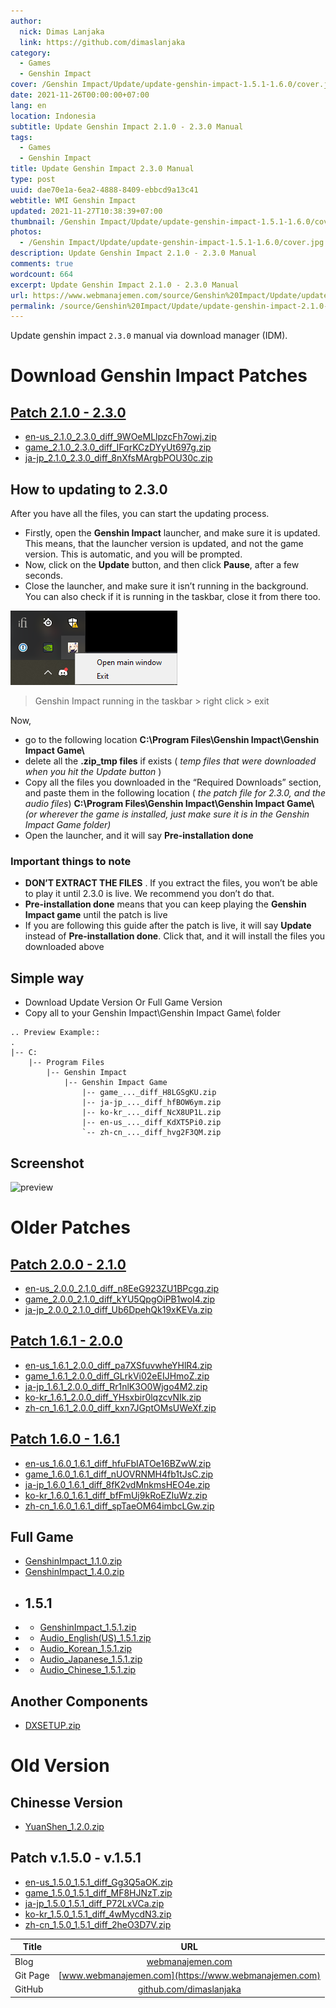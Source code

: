 ```yaml
---
author:
  nick: Dimas Lanjaka
  link: https://github.com/dimaslanjaka
category:
  - Games
  - Genshin Impact
cover: /Genshin Impact/Update/update-genshin-impact-1.5.1-1.6.0/cover.jpg
date: 2021-11-26T00:00:00+07:00
lang: en
location: Indonesia
subtitle: Update Genshin Impact 2.1.0 - 2.3.0 Manual
tags:
  - Games
  - Genshin Impact
title: Update Genshin Impact 2.3.0 Manual
type: post
uuid: dae70e1a-6ea2-4888-8409-ebbcd9a13c41
webtitle: WMI Genshin Impact
updated: 2021-11-27T10:38:39+07:00
thumbnail: /Genshin Impact/Update/update-genshin-impact-1.5.1-1.6.0/cover.jpg
photos:
  - /Genshin Impact/Update/update-genshin-impact-1.5.1-1.6.0/cover.jpg
description: Update Genshin Impact 2.1.0 - 2.3.0 Manual
comments: true
wordcount: 664
excerpt: Update Genshin Impact 2.1.0 - 2.3.0 Manual
url: https://www.webmanajemen.com/source/Genshin%20Impact/Update/update-genshin-impact-2.1.0-2.3.0.html
permalink: /source/Genshin%20Impact/Update/update-genshin-impact-2.1.0-2.3.0.html
---
```


Update genshin impact `2.3.0` manual via download manager (IDM).

<!-- more -->

# Download Genshin Impact Patches

## [Patch 2.1.0 - 2.3.0](update-genshin-impact-2.1.0-2.3.0.html)
- [en-us_2.1.0_2.3.0_diff_9WOeMLlpzcFh7owj.zip](https://autopatchhk.yuanshen.com/client_app/update/hk4e_global/10/en-us_2.1.0_2.3.0_diff_9WOeMLlpzcFh7owj.zip)
- [game_2.1.0_2.3.0_diff_IFqrKCzDYyUt697g.zip](https://autopatchhk.yuanshen.com/client_app/update/hk4e_global/10/game_2.1.0_2.3.0_diff_IFqrKCzDYyUt697g.zip)
- [ja-jp_2.1.0_2.3.0_diff_8nXfsMArgbPOU30c.zip](https://autopatchhk.yuanshen.com/client_app/update/hk4e_global/10/ja-jp_2.1.0_2.3.0_diff_8nXfsMArgbPOU30c.zip)

## How to updating to 2.3.0
After you have all the files, you can start the updating process.
*   Firstly, open the **Genshin Impact** launcher, and make sure it is updated. This means, that the launcher version is updated, and not the game version. This is automatic, and you will be prompted.
*   Now, click on the **Update** button, and then click **Pause**, after a few seconds.
*   Close the launcher, and make sure it isn’t running in the background. You can also check if it is running in the taskbar, close it from there too.

![If you want to update to Genshin Impact 2.3.0 manually, you will need to close the launcher from the taskbar as well.](update-genshin-impact-1.5.1-1.6.0/Genshin-Impact-in-Taskbar.png)

> Genshin Impact running in the taskbar > right click > exit

Now,
* go to the following location **C:\\Program Files\\Genshin Impact\\Genshin Impact Game\\**
* delete all the **.zip\_tmp files** if exists ( _temp files that were downloaded when you hit the Update button_ )
* Copy all the files you downloaded in the “Required Downloads” section, and paste them in the following location ( _the patch file for 2.3.0, and the audio files_) **C:\\Program Files\\Genshin Impact\\Genshin Impact Game\\** _(or wherever the game is installed, just make sure it is in the Genshin Impact Game folder)_
* Open the launcher, and it will say **Pre-installation done**

### Important things to **note**
*   **DON’T EXTRACT THE FILES** . If you extract the files, you won’t be able to play it until 2.3.0 is live. We recommend you don’t do that.
*   **Pre-installation done** means that you can keep playing the **Genshin Impact game** until the patch is live
*   If you are following this guide after the patch is live, it will say **Update** instead of **Pre-installation done**. Click that, and it will install the files you downloaded above

## Simple way
- Download Update Version Or Full Game Version
- Copy all to your Genshin Impact\Genshin Impact Game\ folder

```
.. Preview Example::
.
|-- C:
    |-- Program Files
        |-- Genshin Impact
            |-- Genshin Impact Game
                |-- game_..._diff_H8LGSgKU.zip
                |-- ja-jp_..._diff_hfBOW6ym.zip
                |-- ko-kr_..._diff_NcX8UP1L.zip
                |-- en-us_..._diff_KdXT5Pi0.zip
                `-- zh-cn_..._diff_hvg2F3QM.zip
```

## Screenshot

![preview](https://i.imgur.com/zHDw2i0.png)

# Older Patches

## [Patch 2.0.0 - 2.1.0](update-genshin-impact-2.0.0-2.1.0.html)
- [en-us_2.0.0_2.1.0_diff_n8EeG923ZU1BPcgq.zip](https://autopatchhk.yuanshen.com/client_app/update/hk4e_global/10/en-us_2.0.0_2.1.0_diff_n8EeG923ZU1BPcgq.zip)
- [game_2.0.0_2.1.0_diff_kYU5QpgOiPB1woI4.zip](https://autopatchhk.yuanshen.com/client_app/update/hk4e_global/10/game_2.0.0_2.1.0_diff_kYU5QpgOiPB1woI4.zip)
- [ja-jp_2.0.0_2.1.0_diff_Ub6DpehQk19xKEVa.zip](https://autopatchhk.yuanshen.com/client_app/update/hk4e_global/10/ja-jp_2.0.0_2.1.0_diff_Ub6DpehQk19xKEVa.zip)

## [Patch 1.6.1 - 2.0.0](update-genshin-impact-1.6.1-2.0.0.html)

- [en-us_1.6.1_2.0.0_diff_pa7XSfuvwheYHlR4.zip](https://autopatchhk.yuanshen.com/client_app/update/hk4e_global/10/en-us_1.6.1_2.0.0_diff_pa7XSfuvwheYHlR4.zip)
- [game_1.6.1_2.0.0_diff_GLrkVi02eEIJHmoZ.zip](https://autopatchhk.yuanshen.com/client_app/update/hk4e_global/10/game_1.6.1_2.0.0_diff_GLrkVi02eEIJHmoZ.zip)
- [ja-jp_1.6.1_2.0.0_diff_Rr1nlK3O0Wjgo4M2.zip](https://autopatchhk.yuanshen.com/client_app/update/hk4e_global/10/ja-jp_1.6.1_2.0.0_diff_Rr1nlK3O0Wjgo4M2.zip)
- [ko-kr_1.6.1_2.0.0_diff_YHsxbir0lqzcvNIk.zip](https://autopatchhk.yuanshen.com/client_app/update/hk4e_global/10/ko-kr_1.6.1_2.0.0_diff_YHsxbir0lqzcvNIk.zip)
- [zh-cn_1.6.1_2.0.0_diff_kxn7JGptOMsUWeXf.zip](https://autopatchhk.yuanshen.com/client_app/update/hk4e_global/10/zh-cn_1.6.1_2.0.0_diff_kxn7JGptOMsUWeXf.zip)

## [Patch 1.6.0 - 1.6.1](update-genshin-impact-1.6.0-1.6.1.html)

- [en-us_1.6.0_1.6.1_diff_hfuFbIATOe16BZwW.zip](https://autopatchhk.yuanshen.com/client_app/update/hk4e_global/10/en-us_1.6.0_1.6.1_diff_hfuFbIATOe16BZwW.zip)
- [game_1.6.0_1.6.1_diff_nUOVRNMH4fb1tJsC.zip](https://autopatchhk.yuanshen.com/client_app/update/hk4e_global/10/game_1.6.0_1.6.1_diff_nUOVRNMH4fb1tJsC.zip)
- [ja-jp_1.6.0_1.6.1_diff_8fK2vdMnkmsHEO4e.zip](https://autopatchhk.yuanshen.com/client_app/update/hk4e_global/10/ja-jp_1.6.0_1.6.1_diff_8fK2vdMnkmsHEO4e.zip)
- [ko-kr_1.6.0_1.6.1_diff_bfFmUj9kRoEZIuWz.zip](https://autopatchhk.yuanshen.com/client_app/update/hk4e_global/10/ko-kr_1.6.0_1.6.1_diff_bfFmUj9kRoEZIuWz.zip)
- [zh-cn_1.6.0_1.6.1_diff_spTaeOM64imbcLGw.zip](https://autopatchhk.yuanshen.com/client_app/update/hk4e_global/10/zh-cn_1.6.0_1.6.1_diff_spTaeOM64imbcLGw.zip)

## Full Game

- [GenshinImpact_1.1.0.zip](https://autopatchhk.yuanshen.com/client_app/pc_mihoyo/20201111_8e266b33e565ddf8/GenshinImpact_1.1.0.zip)
- [GenshinImpact_1.4.0.zip](https://autopatchhk.yuanshen.com/client_app/pc_mihoyo/20210317_67c8f1002bb26672/GenshinImpact_1.4.0.zip)
- ## 1.5.1
- - [GenshinImpact_1.5.1.zip](https://autopatchhk.yuanshen.com/client_app/pc_mihoyo/20210430_27ad367085356fd4/GenshinImpact_1.5.1.zip)
- - [Audio_English(US)\_1.5.1.zip](<https://autopatchhk.yuanshen.com/client_app/pc_mihoyo/20210430_27ad367085356fd4/Audio_English(US)_1.5.1.zip>)
- - [Audio_Korean_1.5.1.zip](https://autopatchhk.yuanshen.com/client_app/pc_mihoyo/20210430_27ad367085356fd4/Audio_Korean_1.5.1.zip)
- - [Audio_Japanese_1.5.1.zip](https://autopatchhk.yuanshen.com/client_app/pc_mihoyo/20210430_27ad367085356fd4/Audio_Japanese_1.5.1.zip)
- - [Audio_Chinese_1.5.1.zip](https://autopatchhk.yuanshen.com/client_app/pc_mihoyo/20210430_27ad367085356fd4/Audio_Chinese_1.5.1.zip)

## Another Components

- [DXSETUP.zip](https://autopatchhk.yuanshen.com/client_app/plugins/DXSETUP.zip)

# Old Version

## Chinesse Version

- [YuanShen_1.2.0.zip](https://autopatchhk.yuanshen.com/client_app/update/hk4e_global/10/YuanShen_1.2.0.zip)

## Patch v.1.5.0 - v.1.5.1

- [en-us_1.5.0_1.5.1_diff_Gg3Q5aOK.zip](https://autopatchhk.yuanshen.com/client_app/update/hk4e_global/10/en-us_1.5.0_1.5.1_diff_Gg3Q5aOK.zip)
- [game_1.5.0_1.5.1_diff_MF8HJNzT.zip](https://autopatchhk.yuanshen.com/client_app/update/hk4e_global/10/game_1.5.0_1.5.1_diff_MF8HJNzT.zip)
- [ja-jp_1.5.0_1.5.1_diff_P72LxVCa.zip](https://autopatchhk.yuanshen.com/client_app/update/hk4e_global/10/ja-jp_1.5.0_1.5.1_diff_P72LxVCa.zip)
- [ko-kr_1.5.0_1.5.1_diff_4wMycdN3.zip](https://autopatchhk.yuanshen.com/client_app/update/hk4e_global/10/ko-kr_1.5.0_1.5.1_diff_4wMycdN3.zip)
- [zh-cn_1.5.0_1.5.1_diff_2heO3D7V.zip](https://autopatchhk.yuanshen.com/client_app/update/hk4e_global/10/zh-cn_1.5.0_1.5.1_diff_2heO3D7V.zip)

| Title    |                            URL                             |
| -------- | :--------------------------------------------------------: |
| Blog     |        [webmanajemen.com](https://webmanajemen.com)        |
| Git Page |    [www.webmanajemen.com](https://www.webmanajemen.com)    |
| GitHub   | [github.com/dimaslanjaka](https://github.com/dimaslanjaka) |